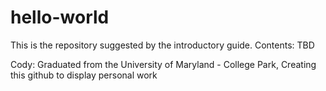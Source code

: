 # hello-world
This is the repository suggested by the introductory guide. Contents: TBD

Cody: Graduated from the University of Maryland - College Park, Creating this github to display personal work
